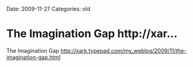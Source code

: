 Date: 2009-11-27
Categories: old

# The Imagination Gap http://xar...

The Imagination Gap <a href="http://xark.typepad.com/my_weblog/2009/11/the-imagination-gap.html" rel="nofollow">http://xark.typepad.com/my_weblog/2009/11/the-imagination-gap.html</a>
